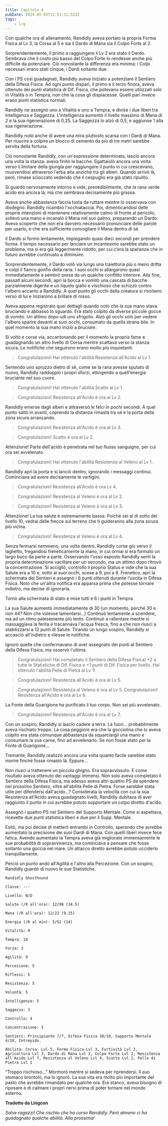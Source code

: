 ```yaml
---
title: Capitolo 4
pubDate: 2024-05-03T11:51:11.533Z
tags:
    - lrg
---
```


Con qualche ora di allenamento, Randidly aveva portato la propria Forma Fisica al Lv 3, la Corsa al 5 e sia il Dardo di Mana sia il Colpo Forte al 2.

Sorprendentemente, il primo a raggiungere il Lv 2 era stato il Dardo. Sembrava che il costo più basso del Colpo Forte lo rendesse anche più difficile da potenziare. Ciò nonostante la differenza era minima: i Colpi necessari erano stati cinque, i Dardi soltanto due.

Con i PS così guadagnati, Randidly aveva iniziato a potenziare il Sentiero della Difesa Fisica. Ad ogni punto dispari, il primo e il terzo finora, aveva ottenuto dei punti statistica di Dif. Fisica, che potevano essere utilizzati solo in Vitalità o in Tempra, non che la cosa gli dispiacesse. Quelli pari invece erano punti statistica normali.

Randidly ne assegnò uno a Vitalità e uno a Tempra, e divise i due liberi tra Intelligenza e Saggezza. L'Intelligenza aumentò il livello massimo di Mana di 2 e la sua rigenerazione di 0,25. La Saggezza lo alzò di 0,5, e aggiunse 1 alla sua rigenerazione.

Randidly notò anche di avere una mira piuttosto scarsa con i Dardi di Mana. Per riuscire a colpire un blocco di cemento da più di tre metri sarebbe servita della fortuna.

Ciò nonostante Randidly, con un'espressione determinata, lasciò ancora una volta la stanza: aveva finito le bacche. Sgattaiolò ancora una volta verso il limitare della giungla per raggiungere il punto in cui crescevano, muovendosi attraverso l'erba alta anziché tra gli alberi. Quando arrivò là, però, rimase scioccato vedendo che il cespuglio era già stato ripulito.

Si guardò nervosamente intorno e vide, prevedibilmente, che la rana verde acido era ancora là, ma che sembrava decisamente più grassa.

Aveva anche abbastanza faccia tosta da ruttare mentre lo osservava con disdegno. Randidly ricambiò l'occhiataccia. Poi, dimenticandosi delle proprie intenzioni di mantenere relativamente calmo di fronte al pericolo, sollevò una mano e incanalò il Mana nel suo palmo, preparando un Dardo. Aveva scoperto che non era davvero necessario pronunciare delle parole per usarlo, e che era sufficiente convogliare il Mana dentro di sé.

Il Dardo si formò lentamente, impiegando quasi dieci secondi per prendere forma. Il tempo necessario per lanciare un incantesimo sarebbe stato un problema, ma si era già leggermente ridotto, per cui c’era la speranza che in futuro avrebbe continuato a diminuire.

Sorprendentemente, il Dardo volò via lungo una traiettoria più o meno dritta e colpì il fianco gonfio della rana. I suoi occhi si allargarono quasi immediatamente e sembrò presa da un qualche conflitto interiore. Alla fine, passati alcuni secondi, aprì la bocca e vomitò una cascata di bacche parzialmente digerite e un liquido giallo e vischioso che schizzò contro l'albero accanto a Randidly. A quel punto gli occhi della creatura si rivolsero verso di lui e iniziarono a brillare di rosso.

Aveva appena registrato quei dettagli quando notò che la sua mano stava bruciando e abbassò lo sguardo. Era stato colpito da diverse piccole gocce di vomito. Un attimo dopo udì uno sfrigolio. Alzò gli occhi solo per vedere l'albero sparire davanti ai suoi occhi, consumato da quella strana bile. In quel momento la sua mano iniziò a <em>bruciare</em>.

Si voltò e corse via, accantonando per il momento la propria fame e guadagnando un altro livello di Corsa mentre scattava verso la stanza sicura. Le notifiche che seguirono erano molto più inquietanti.

> Congratulazioni! Hai ottenuto l'abilità Resistenza all'Acido al Lv 1.

Sentendo uno spruzzo dietro di sé, come se la rana avesse sputato di nuovo, Randidly raddoppiò i propri sforzi, attingendo a quell'energia bruciante nel suo cuore.

> Congratulazioni! Hai ottenuto l'abilità Scatto al Lv 1.

> Congratulazioni! Resistenza all'Acido è ora al Lv 2.

Randidly emerse dagli alberi e attraversò le felci in pochi secondi. A quel punto saltò in avanti, coprendo  la distanza rimasta tra sé e la porta della zona sicura arrancando.

> Congratulazioni! Resistenza all'Acido è ora al Lv 3.

> Congratulazioni! Scatto è ora al Lv 2.

Attenzione! Parte dell'acido è penetrata nel tuo flusso sanguigno, per cui ora sei avvelenato.

> Congratulazioni! Hai ottenuto l'abilità Resistenza al Veleno al Lv 1.

Randidly aprì la porta e si lanciò dentro, ignorando i messaggi continui. Cominciava ad avere decisamente le vertigini.

> Congratulazioni! Resistenza all'Acido è ora Lv 4.


> Congratulazioni! Resistenza al Veleno è ora al Lv 2.


> Congratulazioni! Resistenza al Veleno è ora al Lv 3.


Attenzione! La tua salute è estremamente bassa. Poiché sei al di sotto del livello 10, vedrai delle frecce sul terreno che ti guideranno alla zona sicura più vicina.


> Congratulazioni! Resistenza al Veleno è ora al Lv 4.

Senza fermarsi nemmeno, una volta dentro, Randidly corse giù verso il laghetto, fregandosi freneticamente la mano, in cui ormai si era formato un largo buco da parte a parte. Osservando l'osso esposto Randidly sentì la propria determinazione vacillare per un secondo, ma un attimo dopo ritrovò la concentrazione. Si accigliò, controllò il proprio Status e vide che la sua Salute era a 10 e, sotto ai suoi occhi, scese a 9, poi a 8. Frenetico, aprì la schermata dei Sentieri e assegnò i 6 punti ottenuti durante l'uscita in Difesa Fisica. Notò che un'altra notifica era apparsa prima che potesse tornare indietro, ma decise di ignorarla.

Tornò alla schermata di stato e mise tutti e 6 i punti in Tempra.

La sua Salute aumentò immediatamente di 30 (un momento, perché 30 e non 44? Non che volesse lamentarsi...) Continuò lentamente a scendere, ma ad un ritmo palesemente più lento. Continuò a rallentare mentre si massaggiava la ferita e tracannava l'acqua fresca, fino a che non riuscì a stabilizzarsi a 12 punti di Salute. Tirando un lungo sospiro, Randidly si accasciò all'indietro e rilesse le notifiche.

Ignorò quelle che confermavano di aver assegnato dei punti al Sentiero della Difesa Fisica, ma osservò l'ultima.



> Congratulazioni! Hai completato il Sentiero della Difesa Fisica! +2 a tutte le Statistiche di Dif. Fisica e +1 punti di Dif. Fisica per livello. Hai ottenuto l'abilità Pelle di Pietra al Lv 1!


> Congratulazioni! Resistenza all'Acido è ora al Lv 5.


> Congratulazioni! Resistenza al Veleno è ora al Lv 5.
> Congratulazioni! Resistenza all'Acido è ora al Lv 6.


La Fonte della Guarigione ha purificato il tuo corpo. Non sei più avvelenato.


> Congratulazioni! Resistenza all'Acido è ora al Lv 7.

Con un sospiro, Randidly si lasciò cadere a terra. Là fuori... probabilmente aveva rischiato troppo. La cosa peggiore era che la gocciolina che lo aveva colpito era stata comunque abbastanza da squarciargli una mano e consumare la sua carne, fino ad avvelenarlo. Se non fosse stato per la Fonte di Guarigione...

Tremante, Randidly realizzò ancora una volta quanto facile sarebbe stato morire finché fosse rimasto là. Eppure...

Non riuscì a trattenere un piccolo ghigno. Era sopravvissuto. E come risultato aveva ottenuto dei vantaggi immensi. Non solo aveva completato il Sentiero della Difesa Fisica, ma adesso aveva altri quattro PS da spendere nel prossimo Sentiero, oltre all'abilità Pelle di Pietra. Forse sarebbe stata utile per difendersi dall'acido...? Considerata la velocità con cui la sua Resistenza all'Acido aveva guadagnato livelli, Randidly dubitava di aver raggiunto il punto in cui avrebbe potuto sopportare un colpo diretto d'acido.

Assegnò i quattro PS nel Sentiero del Supporto Mentale. Come si aspettava, ricevette due punti statistica liberi e due per il Supp. Mentale.

Esitò, ma poi decise di metterli entrambi in Controllo, sperando che avrebbe aumentato la precisione dei suoi Dardi di Mana. Con quelli liberi invece fece fatica. Avendo aumentato la Tempra aveva già migliorato immensamente le sue probabilità di sopravvivenza, ma cominciava a pensare che fosse soltanto una goccia nel mare. Un attacco diretto avrebbe potuto ucciderlo tranquillamente.

Perciò un punto andò all'Agilità e l'altro alla Percezione. Con un sospiro, Randidly guardò di nuovo le sue Statistiche.

```
Randidly Ghosthound

Classe: ---

Livello: N/D

Salute (/R all'ora): 12/98 (34.5)

Mana (/R all'ora): 12/22 (9.25)

Energia (/R al min): 5/52 (14)

Vitalità: 9

Tempra: 14

Forza: 3

Agilità: 9

Percezione: 5

Riflessi: 5

Resistenza: 5

Volontà: 5

Intelligenza: 5

Saggezza: 3

Controllo: 4

Concentrazione: 3

Sentieri: Principiante 7/7, Difesa Fisica 10/10, Supporto Mentale 4/10, Intrepido.

Abilità: Corsa: Lvl 5, Forma Fisica Lvl 3, Furtività Lvl 2, Agricoltura Lvl 3, Dardo di Mana Lvl 2, Colpo Forte Lvl 2, Resistenza all'Acido Lvl 7, Resistenza al Veleno Lvl 4, Scatto Lvl 2, Pelle di Pietra Lvl 1
```
“Troppo rischioso…” Mormorò mentre si sedeva per riprendersi. Il suo stomaco brontolò, ma lo ignorò. La sua vita era molto più importante del pasto che avrebbe rimandato per qualche ora. Era stanco, aveva bisogno di riposare e di calmare i propri nervi prima di poter tornare nel mondo esterno.


**Tradotto da Lingcon**

*Salve ragazzi! Che rischio che ha corso Randidly. Però almeno ci ha guadagnato qualche abilità. Alla prossima!*

